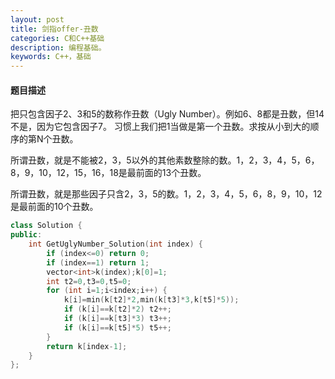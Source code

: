 ```yaml
---
layout: post
title: 剑指offer-丑数
categories: C和C++基础
description: 编程基础。
keywords: C++，基础
---
```


#### 题目描述

把只包含因子2、3和5的数称作丑数（Ugly Number）。例如6、8都是丑数，但14不是，因为它包含因子7。 习惯上我们把1当做是第一个丑数。求按从小到大的顺序的第N个丑数。

所谓丑数，就是不能被2，3，5以外的其他素数整除的数。1，2，3，4，5，6，8，9，10，12，15，16，18是最前面的13个丑数。

所谓丑数，就是那些因子只含2，3，5的数。1，2，3，4，5，6，8，9，10，12是最前面的10个丑数。


```cpp
class Solution {
public:
    int GetUglyNumber_Solution(int index) {
        if (index<=0) return 0;
        if (index==1) return 1;
        vector<int>k(index);k[0]=1;
        int t2=0,t3=0,t5=0;
        for (int i=1;i<index;i++) {
            k[i]=min(k[t2]*2,min(k[t3]*3,k[t5]*5));
            if (k[i]==k[t2]*2) t2++;
            if (k[i]==k[t3]*3) t3++;
            if (k[i]==k[t5]*5) t5++;
        }
        return k[index-1];
    }
};
```


